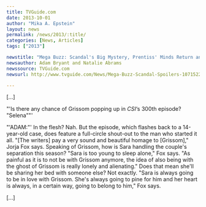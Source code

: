 ```yaml
---
title: TVGuide.com
date: 2013-10-01
author: "Mika A. Epstein"
layout: news
permalink: /news/2013/:title/
categories: [News, Articles]
tags: ["2013"]

newstitle: "Mega Buzz: Scandal's Big Mystery, Prentiss' Minds Return and Dead's New Threats"
newsauthor: Adam Bryant and Natalie Abrams
newssource: TVGuide.com
newsurl: http://www.tvguide.com/News/Mega-Buzz-Scandal-Spoilers-1071522.aspx

---
```


[...]

"'Is there any chance of Grissom popping up in *CSI*&#8216;s 300th episode? "Selena""'

"'ADAM:"' In the flesh? Nah. But the episode, which flashes back to a 14-year-old case, does feature a full-circle shout-out to the man who started it all. "[The writers] pay a very sound and beautiful homage to [Grissom]," Jorja Fox says. Speaking of Grissom, how is Sara handling the couple's separation this season? "Sara is too young to sleep alone," Fox says. "As painful as it is to not be with Grissom anymore, the idea of also being with the ghost of Grissom is really lonely and alienating." Does that mean she'll be sharing her bed with someone else? Not exactly. "Sara is always going to be in love with Grissom. She's always going to pine for him and her heart is always, in a certain way, going to belong to him," Fox says.

[...]

